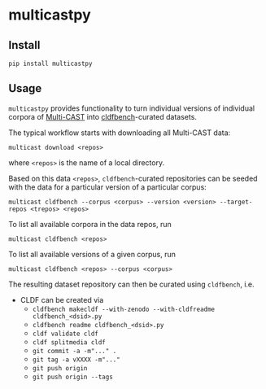 # multicastpy

## Install

```shell
pip install multicastpy
```


## Usage

`multicastpy` provides functionality to turn individual versions of individual corpora of
[Multi-CAST](https://multicast.aspra.uni-bamberg.de/) into [cldfbench](https://github.com/cldf/cldfbench)-curated datasets.

The typical workflow starts with downloading all Multi-CAST data:
```shell
multicast download <repos>
```
where `<repos>` is the name of a local directory.

Based on this data `<repos>`, `cldfbench`-curated repositories can be seeded with the data for a
particular version of a particular corpus:
```shell
multicast cldfbench --corpus <corpus> --version <version> --target-repos <trepos> <repos>
```

To list all available corpora in the data repos, run
```shell
multicast cldfbench <repos> 
```

To list all available versions of a given corpus, run
```shell
multicast cldfbench <repos> --corpus <corpus>
```

The resulting dataset repository can then be curated using `cldfbench`, i.e.
- CLDF can be created via 
  - `cldfbench makecldf --with-zenodo --with-cldfreadme cldfbench_<dsid>.py`
  - `cldfbench readme cldfbench_<dsid>.py`
  - `cldf validate cldf`
  - `cldf splitmedia cldf`
  - `git commit -a -m"..." .`
  - `git tag -a vXXXX -m"..."`
  - `git push origin`
  - `git push origin --tags`
